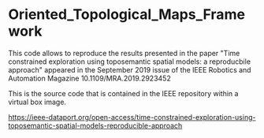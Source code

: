 # Oriented_Topological_Maps_Framework
This code allows to reproduce the results presented in the paper "Time constrained exploration using toposemantic spatial models: a reproducbile approach" appeared in the September 2019 issue of the IEEE Robotics and Automation Magazine 10.1109/MRA.2019.2923452  

This is the source code that is contained in the IEEE repository within a virtual box image.

https://ieee-dataport.org/open-access/time-constrained-exploration-using-toposemantic-spatial-models-reproducible-approach
